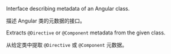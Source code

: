 Interface describing metadata of an Angular class.

描述 Angular 类的元数据的接口。

Extracts `@Directive` or `@Component` metadata from the given class.

从给定类中提取 `@Directive` 或 `@Component` 元数据。